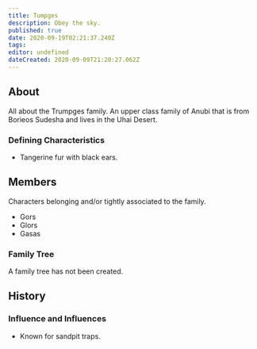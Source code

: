 ```yaml
---
title: Tumpges
description: Obey the sky.
published: true
date: 2020-09-19T02:21:37.240Z
tags: 
editor: undefined
dateCreated: 2020-09-09T21:20:27.062Z
---
```


## About

All about the Trumpges family. An upper class family of Anubi that is from Borieos Sudesha and lives in the Uhai Desert.

### Defining Characteristics

- Tangerine fur with black ears.

## Members

Characters belonging and/or tightly associated to the family.

- Gors
- Glors
- Gasas

### Family Tree

A family tree has not been created.

## History

### Influence and Influences

- Known for sandpit traps.